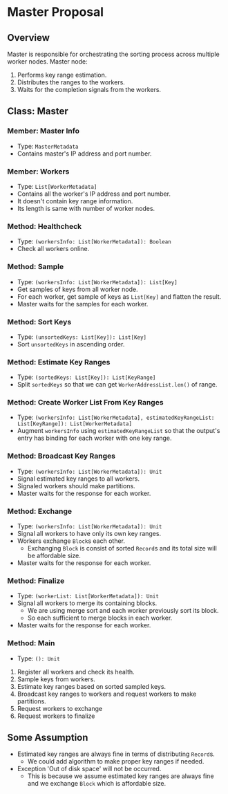 # Master Proposal

## Overview

Master is responsible for orchestrating the sorting process across multiple worker nodes. Master node:

1. Performs key range estimation.
1. Distributes the ranges to the workers.
1. Waits for the completion signals from the workers.

## Class: Master

### Member: Master Info

- Type: `MasterMetadata`
- Contains master's IP address and port number.

### Member: Workers

- Type: `List[WorkerMetadata]`
- Contains all the worker's IP address and port number.
- It doesn't contain key range information.
- Its length is same with number of worker nodes.

### Method: Healthcheck

- Type: `(workersInfo: List[WorkerMetadata]): Boolean`
- Check all workers online.

### Method: Sample

- Type: `(workersInfo: List[WorkerMetadata]): List[Key]`
- Get samples of keys from all worker node.
- For each worker, get sample of keys as `List[Key]` and flatten the result.
- Master waits for the samples for each worker.

### Method: Sort Keys

- Type: `(unsortedKeys: List[Key]): List[Key]`
- Sort `unsortedKeys` in ascending order.

### Method: Estimate Key Ranges

- Type: `(sortedKeys: List[Key]): List[KeyRange]`
- Split `sortedKeys` so that we can get `WorkerAddressList.len()` of range.

### Method: Create Worker List From Key Ranges

- Type: `(workersInfo: List[WorkerMetadata], estimatedKeyRangeList: List[KeyRange]): List[WorkerMetadata]`
- Augment `workersInfo` using `estimatedKeyRangeList` so that the output's entry has binding for each worker with one key range.

### Method: Broadcast Key Ranges

- Type: `(workersInfo: List[WorkerMetadata]): Unit`
- Signal estimated key ranges to all workers.
- Signaled workers should make partitions.
- Master waits for the response for each worker.

### Method: Exchange

- Type: `(workersInfo: List[WorkerMetadata]): Unit`
- Signal all workers to have only its own key ranges.
- Workers exchange `Block`s each other.
  - Exchanging `Block` is consist of sorted `Record`s and its total size will be affordable size.
- Master waits for the response for each worker.

### Method: Finalize

- Type: `(workerList: List[WorkerMetadata]): Unit`
- Signal all workers to merge its containing blocks.
  - We are using merge sort and each worker previously sort its block.
  - So each sufficient to merge blocks in each worker.
- Master waits for the response for each worker.

### Method: Main

- Type: `(): Unit`

1. Register all workers and check its health.
1. Sample keys from workers.
1. Estimate key ranges based on sorted sampled keys.
1. Broadcast key ranges to workers and request workers to make partitions.
1. Request workers to exchange
1. Request workers to finalize

## Some Assumption

- Estimated key ranges are always fine in terms of distributing `Record`s.
  - We could add algorithm to make proper key ranges if needed.
- Exception 'Out of disk space' will not be occurred.
  - This is because we assume estimated key ranges are always fine and we exchange `Block` which is affordable size.
